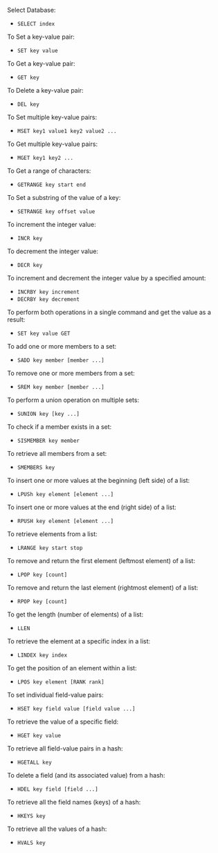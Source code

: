 Select Database:
- `SELECT index`

To Set a key-value pair:
- `SET key value`

To Get a key-value pair:
- `GET key`

To Delete a key-value pair:
- `DEL key`

To Set multiple key-value pairs:
- `MSET key1 value1 key2 value2 ...`

To Get multiple key-value pairs:
- `MGET key1 key2 ...`

To Get a range of characters:
- `GETRANGE key start end`

To Set a substring of the value of a key:
- `SETRANGE key offset value`

To increment the integer value:
- `INCR key`

To decrement the integer value:
- `DECR key`

To increment and decrement the integer value by a specified amount:
- `INCRBY key increment`
- `DECRBY key decrement`

To perform both operations in a single command and get the value as a result:
- `SET key value GET`

To add one or more members to a set:
- `SADD key member [member ...]`

To remove one or more members from a set:
- `SREM key member [member ...]`

To perform a union operation on multiple sets:
- `SUNION key [key ...]`

To check if a member exists in a set:
- `SISMEMBER key member`

To retrieve all members from a set:
- `SMEMBERS key`

To insert one or more values at the beginning (left side) of a list:
- `LPUSh key element [element ...]`

To insert one or more values at the end (right side) of a list:
- `RPUSH key element [element ...]`

To retrieve elements from a list:
- `LRANGE key start stop`

To remove and return the first element (leftmost element) of a list:
- `LPOP key [count]`

To remove and return the last element (rightmost element) of a list:
- `RPOP key [count]`

To get the length (number of elements) of a list:
- `LLEN`

To retrieve the element at a specific index in a list:
- `LINDEX key index`

To get the position of an element within a list:
- `LPOS key element [RANK rank]`

To set individual field-value pairs:
- `HSET key field value [field value ...]`

To retrieve the value of a specific field:
- `HGET key value`

To retrieve all field-value pairs in a hash:
- `HGETALL key`

To delete a field (and its associated value) from a hash:
- `HDEL key field [field ...]`

To retrieve all the field names (keys) of a hash:
- `HKEYS key`

To retrieve all the values of a hash:
- `HVALS key`
